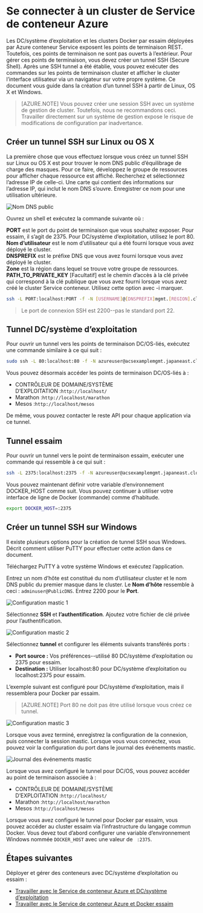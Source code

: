 <properties
   pageTitle="Se connecter à un cluster de Service de conteneur Azure | Microsoft Azure"
   description="Se connecter à un cluster Azure conteneur Service à l’aide d’un tunnel SSH."
   services="container-service"
   documentationCenter=""
   authors="rgardler"
   manager="timlt"
   editor=""
   tags="acs, azure-container-service"
   keywords="Docker, conteneurs, Micro-services, DC/système d’exploitation, Azure"/>

<tags
   ms.service="container-service"
   ms.devlang="na"
   ms.topic="get-started-article"
   ms.tgt_pltfrm="na"
   ms.workload="na"
   ms.date="09/13/2016"
   ms.author="rogardle"/>


# <a name="connect-to-an-azure-container-service-cluster"></a>Se connecter à un cluster de Service de conteneur Azure

Les DC/système d’exploitation et les clusters Docker par essaim déployées par Azure conteneur Service exposent les points de terminaison REST. Toutefois, ces points de terminaison ne sont pas ouverts à l’extérieur. Pour gérer ces points de terminaison, vous devez créer un tunnel SSH (Secure Shell). Après une SSH tunnel a été établie, vous pouvez exécuter des commandes sur les points de terminaison cluster et afficher le cluster l’interface utilisateur via un navigateur sur votre propre système. Ce document vous guide dans la création d’un tunnel SSH à partir de Linux, OS X et Windows.

>[AZURE.NOTE] Vous pouvez créer une session SSH avec un système de gestion de cluster. Toutefois, nous ne recommandons ceci. Travailler directement sur un système de gestion expose le risque de modifications de configuration par inadvertance.   

## <a name="create-an-ssh-tunnel-on-linux-or-os-x"></a>Créer un tunnel SSH sur Linux ou OS X

La première chose que vous effectuez lorsque vous créez un tunnel SSH sur Linux ou OS X est pour trouver le nom DNS public d’équilibrage de charge des masques. Pour ce faire, développez le groupe de ressources pour afficher chaque ressource est affiché. Recherchez et sélectionnez l’adresse IP de celle-ci. Une carte qui contient des informations sur l’adresse IP, qui inclut le nom DNS s’ouvre. Enregistrer ce nom pour une utilisation ultérieure. <br />


![Nom DNS public](media/pubdns.png)

Ouvrez un shell et exécutez la commande suivante où :

**PORT** est le port du point de terminaison que vous souhaitez exposer. Pour essaim, il s’agit de 2375. Pour DC/système d’exploitation, utilisez le port 80.  
**Nom d’utilisateur** est le nom d’utilisateur qui a été fourni lorsque vous avez déployé le cluster.  
**DNSPREFIX** est le préfixe DNS que vous avez fourni lorsque vous avez déployé le cluster.  
**Zone** est la région dans lequel se trouve votre groupe de ressources.  
**PATH_TO_PRIVATE_KEY** [Facultatif] est le chemin d’accès à la clé privée qui correspond à la clé publique que vous avez fourni lorsque vous avez créé le cluster Service conteneur. Utilisez cette option avec -i marquer.

```bash
ssh -L PORT:localhost:PORT -f -N [USERNAME]@[DNSPREFIX]mgmt.[REGION].cloudapp.azure.com -p 2200
```
> Le port de connexion SSH est 2200--pas le standard port 22.

## <a name="dcos-tunnel"></a>Tunnel DC/système d’exploitation

Pour ouvrir un tunnel vers les points de terminaison DC/OS-liés, exécutez une commande similaire à ce qui suit :

```bash
sudo ssh -L 80:localhost:80 -f -N azureuser@acsexamplemgmt.japaneast.cloudapp.azure.com -p 2200
```

Vous pouvez désormais accéder les points de terminaison DC/OS-liés à :

- CONTRÔLEUR DE DOMAINE/SYSTÈME D’EXPLOITATION :`http://localhost/`
- Marathon :`http://localhost/marathon`
- Mesos :`http://localhost/mesos`

De même, vous pouvez contacter le reste API pour chaque application via ce tunnel.

## <a name="swarm-tunnel"></a>Tunnel essaim

Pour ouvrir un tunnel vers le point de terminaison essaim, exécuter une commande qui ressemble à ce qui suit :

```bash
ssh -L 2375:localhost:2375 -f -N azureuser@acsexamplemgmt.japaneast.cloudapp.azure.com -p 2200
```

Vous pouvez maintenant définir votre variable d’environnement DOCKER_HOST comme suit. Vous pouvez continuer à utiliser votre interface de ligne de Docker (commande) comme d’habitude.

```bash
export DOCKER_HOST=:2375
```

## <a name="create-an-ssh-tunnel-on-windows"></a>Créer un tunnel SSH sur Windows

Il existe plusieurs options pour la création de tunnel SSH sous Windows. Décrit comment utiliser PuTTY pour effectuer cette action dans ce document.

Téléchargez PuTTY à votre système Windows et exécutez l’application.

Entrez un nom d’hôte est constitué du nom d’utilisateur cluster et le nom DNS public du premier masque dans le cluster. Le **Nom d’hôte** ressemble à ceci : `adminuser@PublicDNS`. Entrez 2200 pour le **Port**.

![Configuration mastic 1](media/putty1.png)

Sélectionnez **SSH** et **l’authentification**. Ajoutez votre fichier de clé privée pour l’authentification.

![Configuration mastic 2](media/putty2.png)

Sélectionnez **tunnel** et configurer les éléments suivants transférés ports :
- **Port source :** Vos préférences--utilisé 80 DC/système d’exploitation ou 2375 pour essaim.
- **Destination :** Utiliser localhost:80 pour DC/système d’exploitation ou localhost:2375 pour essaim.

L’exemple suivant est configuré pour DC/système d’exploitation, mais il ressemblera pour Docker par essaim.

>[AZURE.NOTE] Port 80 ne doit pas être utilisé lorsque vous créez ce tunnel.

![Configuration mastic 3](media/putty3.png)

Lorsque vous avez terminé, enregistrez la configuration de la connexion, puis connecter la session mastic. Lorsque vous vous connectez, vous pouvez voir la configuration du port dans le journal des événements mastic.

![Journal des événements mastic](media/putty4.png)

Lorsque vous avez configuré le tunnel pour DC/OS, vous pouvez accéder au point de terminaison associée à :

- CONTRÔLEUR DE DOMAINE/SYSTÈME D’EXPLOITATION :`http://localhost/`
- Marathon :`http://localhost/marathon`
- Mesos :`http://localhost/mesos`

Lorsque vous avez configuré le tunnel pour Docker par essaim, vous pouvez accéder au cluster essaim via l’infrastructure du langage commun Docker. Vous devez tout d’abord configurer une variable d’environnement Windows nommée `DOCKER_HOST` avec une valeur de ` :2375`.

## <a name="next-steps"></a>Étapes suivantes

Déployer et gérer des conteneurs avec DC/système d’exploitation ou essaim :

- [Travailler avec le Service de conteneur Azure et DC/système d’exploitation](container-service-mesos-marathon-rest.md)
- [Travailler avec le Service de conteneur Azure et Docker essaim](container-service-docker-swarm.md)
